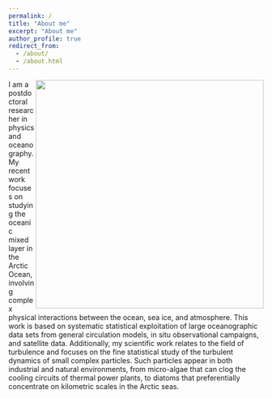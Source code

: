 ```yaml
---
permalink: /
title: "About me"
excerpt: "About me"
author_profile: true
redirect_from: 
  - /about/
  - /about.html
---
```


<div>
   <p> 
       <img src="/images/20230412_SeaIceCover.jpg" width="450" align='right' />
       I am a postdoctoral researcher in physics and oceanography. 
     My recent work focuses on studying the oceanic mixed layer in the Arctic Ocean, involving complex physical interactions between the ocean, sea ice, and atmosphere. This work is based on systematic statistical exploitation of large oceanographic data sets from general circulation models, in situ observational campaigns, and satellite data. Additionally, my scientific work relates to the field of turbulence and focuses on the fine statistical study of the turbulent dynamics of small complex particles. Such particles appear in both industrial and natural environments, from micro-algae that can clog the cooling circuits of thermal power plants, to diatoms that preferentially concentrate on kilometric scales in the Arctic seas. 
   </p>
</div>
